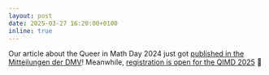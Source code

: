 ```yaml
---
layout: post
date: 2025-03-27 16:20:00+0100
inline: true
---
```


Our article about the Queer in Math Day 2024 just got [published in the Mitteilungen der DMV](https://www.degruyter.com/document/doi/10.1515/dmvm-2025-0015/html)! Meanwhile, [registration is open for the QIMD 2025](https://www.mis.mpg.de/events/series/queer-in-math-day-2025) 🌈